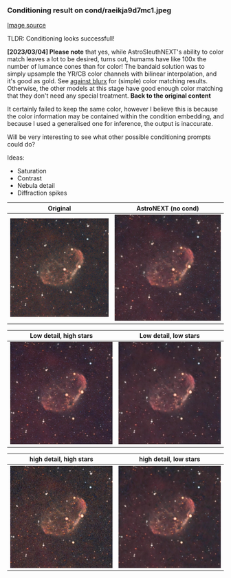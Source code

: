 ### Conditioning result on cond/raeikja9d7mc1.jpeg

[Image source](https://www.reddit.com/r/astrophotography/comments/1b5vfie/reprocessed_crescent_nebula_ngc_6888/)

TLDR: Conditioning looks successfull!

**[2023/03/04] Please note** that yes, while AstroSleuthNEXT's ability to color match leaves a lot to be desired, turns out, humams have like 100x the number of lumance cones than for color! The bandaid solution was to simply upsample the YR/CB color channels with bilinear interpolation, and it's good as gold. See [against blurx](results/against_blurx.md) for (simple) color matching results. Otherwise, the other models at this stage have good enough color matching that they don't need any special treatment. **Back to the original content**

It certainly failed to keep the same color, however I believe this is because the color information may be contained within the condition embedding, and because I used a generalised one for inference, the output is inaccurate.

Will be very interesting to see what other possible conditioning prompts could do? 

Ideas:
 - Saturation
 - Contrast
 - Nebula detail
 - Diffraction spikes

| Original  | AstroNEXT (no cond)  |
| --- | --- |
| <img src="cond/raeikja9d7mc1.jpeg"> | <img src="cond/raeikja9d7mc1_neutral.jpeg"> |

| Low detail, high stars  | Low detail, low stars  |
| --- | --- |
| <img src="cond/raeikja9d7mc1_down_up.jpeg"> | <img src="cond/raeikja9d7mc1_down_down.jpeg"> |

| high detail, high stars  | high detail, low stars  |
| --- | --- |
| <img src="cond/raeikja9d7mc1_up_up.jpeg"> | <img src="cond/raeikja9d7mc1_up_down.jpeg"> |

